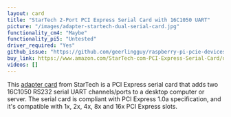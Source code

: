 ```yaml
---
layout: card
title: "StarTech 2-Port PCI Express Serial Card with 16C1050 UART"
picture: "/images/adapter-startech-dual-serial-card.jpg"
functionality_cm4: "Maybe"
functionality_pi5: "Untested"
driver_required: "Yes"
github_issue: "https://github.com/geerlingguy/raspberry-pi-pcie-devices/issues/290"
buy_link: https://www.amazon.com/StarTech-com-PCI-Express-Serial-Card/dp/B01N25W4P9?&linkCode=sl1&tag=mmjjg-20&linkId=43581808575e797da0c72d537acb564d&language=en_US&ref_=as_li_ss_tl
videos: []
---
```

This [adapter card](https://www.startech.com/en-us/cards-adapters/pex2s1050) from StarTech is a PCI Express serial card that adds two 16C1050 RS232 serial UART channels/ports to a desktop computer or server. The serial card is compliant with PCI Express 1.0a specification, and it's compatible with 1x, 2x, 4x, 8x and 16x PCI Express slots.
